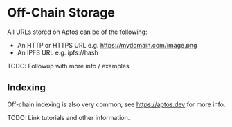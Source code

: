 # Off-Chain Storage

All URLs stored on Aptos can be of the following:

- An HTTP or HTTPS URL e.g. https://mydomain.com/image.png
- An IPFS URL e.g. ipfs://hash

TODO: Followup with more info / examples

## Indexing

Off-chain indexing is also very common, see https://aptos.dev for more info.

TODO: Link tutorials and other information.